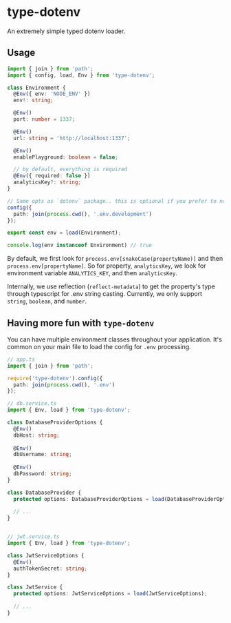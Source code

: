 # type-dotenv

An extremely simple typed dotenv loader.

## Usage

```typescript
import { join } from 'path';
import { config, load, Env } from 'type-dotenv';

class Environment {
  @Env({ env: 'NODE_ENV' })
  env!: string;

  @Env()
  port: number = 1337;

  @Env()
  url: string = 'http://localhost:1337';

  @Env()
  enablePlayground: boolean = false;

  // by default, everything is required
  @Env({ required: false })
  analyticsKey?: string;
}

// Same opts as `dotenv` package.. this is optional if you prefer to not use a `.env` file.
config({
  path: join(process.cwd(), '.env.development')
});

export const env = load(Environment);

console.log(env instanceof Environment) // true
```

By default, we first look for `process.env[snakeCase(propertyName)]` and then `process.env[propertyName]`.  So for property, `analyticsKey`, we
look for environment variable `ANALYTICS_KEY`, and then `analyticsKey`.

Internally, we use reflection (`reflect-metadata`) to get the property's type through typescript for .env string casting. 
Currently, we only support `string`, `boolean`, and `number`.

## Having more fun with `type-dotenv`

You can have multiple environment classes throughout your application.  It's common on your main file to load the config for
`.env` processing.

```typescript
// app.ts
import { join } from 'path';

require('type-dotenv').config({
  path: join(process.cwd(), '.env')
});

// db.service.ts
import { Env, load } from 'type-dotenv';

class DatabaseProviderOptions {
  @Env()
  dbHost: string;
  
  @Env()
  dbUsername: string;
  
  @Env()
  dbPassword: string;
}

class DatabaseProvider {
  protected options: DatabaseProviderOptions = load(DatabaseProviderOptions);
  
  // ...
}


// jwt.service.ts
import { Env, load } from 'type-dotenv';

class JwtServiceOptions {
  @Env()
  authTokenSecret: string;
}

class JwtService {
  protected options: JwtServiceOptions = load(JwtServiceOptions);
  
  // ...
}
```
